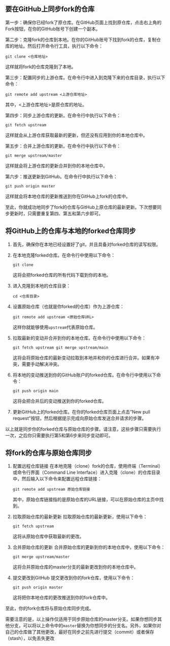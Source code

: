 ## 要在GitHub上同步fork的仓库

第一步：确保你已经fork了原仓库。在GitHub页面上找到原仓库，点击右上角的Fork按钮，在你的GitHub账号下创建一个副本。

第二步：克隆fork的仓库到本地。在你的GitHub账号下找到fork的仓库，复制仓库的地址。然后打开命令行工具，执行以下命令：

`git clone <仓库地址>`

这样就将fork的仓库克隆到了本地。

第三步：配置同步的上游仓库。在命令行中进入到克隆下来的仓库目录，执行以下命令：

`git remote add upstream <上游仓库地址>`

其中，<上游仓库地址>是原仓库的地址。

第四步：同步上游仓库的更新。在命令行中执行以下命令：

`git fetch upstream`

这样就会从上游仓库获取最新的更新，但还没有应用到你的本地仓库中。

第五步：合并上游仓库的更新。在命令行中执行以下命令：

`git merge upstream/master`

这样就会将上游仓库的更新合并到你的本地仓库中。

第六步：推送更新到GitHub。在命令行中执行以下命令：

`git push origin master`

这样就会将本地仓库的更新推送到你在GitHub上fork的仓库中。

至此，你就成功地同步了fork的仓库与GitHub上原仓库的最新更新。下次想要同步更新时，只需要重复第四、第五和第六步即可。

## 将GitHub上的仓库与本地的forked仓库同步

1. 首先，确保你在本地已经设置好了git，并且具备对forked仓库的读写权限。

2. 在本地克隆forked仓库。在命令行中使用以下命令：

   `git clone`

   这将会把forked仓库的所有代码下载到你的本地。

3. 进入克隆到本地的仓库目录：

   `cd <仓库目录>`

4. 设置原始仓库（也就是你forked的仓库）作为上游仓库：

   `git remote add upstream <原始仓库URL>`

   这样你就能够使用`upstream`代表原始仓库。

5. 拉取最新的变动并合并到你的本地仓库。在命令行中使用以下命令：

   `git fetch upstream
   git merge upstream/main`

   这将会将原始仓库的最新变动拉取到本地并和你的仓库进行合并。如果有冲突，需要手动解决冲突。

6. 将本地的变动推送到你的GitHub账户的forked仓库。在命令行中使用以下命令：

   `git push origin main`

   这将会把合并后的变动推送到你的forked仓库。

7. 更新GitHub上的forked仓库。在你的forked仓库页面上点击”New pull request”按钮，然后根据提示完成向原始仓库发送合并请求的步骤。

以上就是同步你的forked仓库与原始仓库的步骤。请注意，这些步骤只需要执行一次，之后你只需要执行第5和第6步来同步变动即可。

## 将fork的仓库与原始仓库同步

1. 配置远程仓库链接
      在本地克隆（clone）fork的仓库，使用终端（Terminal）或命令行界面（Command Line Interface）进入克隆（clone）的仓库目录中，然后输入以下命令来配置远程仓库链接：

   `git remote add upstream 原始仓库链接`

   其中，原始仓库链接指的是原始仓库的URL链接，可以在原始仓库的主页中找到。

2. 拉取原始仓库的最新更新
      拉取原始仓库的最新更新，使用以下命令：

   `git fetch upstream`

   这将从原始仓库中获取最新的更改。

3. 合并原始仓库的更新
      合并原始仓库的更新到你的本地仓库中，使用以下命令：

   `git merge upstream/master`

   这将合并原始仓库的master分支的最新更改到你的本地仓库中。

4. 提交更改到GitHub
      提交更改到你的fork仓库，使用以下命令：

   `git push origin master`

   这将把你本地仓库的更改推送到你的fork仓库中。

至此，你的fork仓库将与原始仓库同步完成。

需要注意的是，以上操作仅适用于同步原始仓库的master分支。如果你想同步其他分支，可以将以上命令中的`master`替换为你想同步的分支名。另外，如果你对自己的仓库做了其他更改，最好在同步之前先进行提交（commit）或者保存（stash），以免丢失更改























